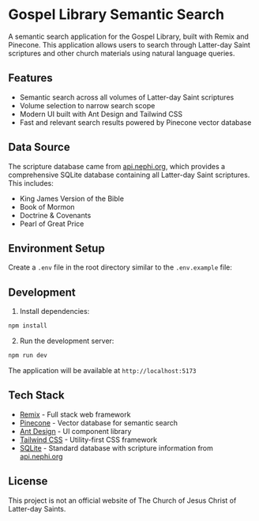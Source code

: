 # Gospel Library Semantic Search

A semantic search application for the Gospel Library, built with Remix and Pinecone. This application allows users to search through Latter-day Saint scriptures and other church materials using natural language queries.

## Features

- Semantic search across all volumes of Latter-day Saint scriptures
- Volume selection to narrow search scope
- Modern UI built with Ant Design and Tailwind CSS
- Fast and relevant search results powered by Pinecone vector database

## Data Source

The scripture database came from [api.nephi.org](https://github.com/beandog/api.nephi.org), which provides a comprehensive SQLite database containing all Latter-day Saint scriptures. This includes:

- King James Version of the Bible
- Book of Mormon
- Doctrine & Covenants
- Pearl of Great Price

## Environment Setup

Create a `.env` file in the root directory similar to the `.env.example` file:

## Development

1. Install dependencies:

```bash
npm install
```

2. Run the development server:

```bash
npm run dev
```

The application will be available at `http://localhost:5173`

## Tech Stack

- [Remix](https://remix.run/) - Full stack web framework
- [Pinecone](https://www.pinecone.io/) - Vector database for semantic search
- [Ant Design](https://ant.design/) - UI component library
- [Tailwind CSS](https://tailwindcss.com/) - Utility-first CSS framework
- [SQLite](https://sqlite.org/) - Standard database with scripture information from [api.nephi.org](https://github.com/beandog/api.nephi.org)

## License

This project is not an official website of The Church of Jesus Christ of Latter-day Saints.
